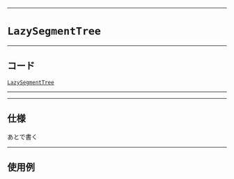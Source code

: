 _____

# `LazySegmentTree`

_____

## コード

[`LazySegmentTree`](https://github.com/titanium-22/Library_py/tree/main/DataStructures/SegmentTree/LazySegmentTree.py)

_____


_____

## 仕様

あとで書く

_____

## 使用例

```python
```


